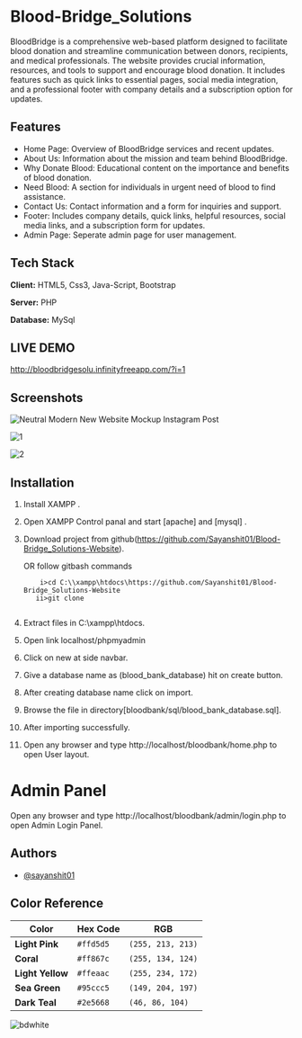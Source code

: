 
# Blood-Bridge_Solutions

BloodBridge is a comprehensive web-based platform designed to facilitate blood donation and streamline communication between donors, recipients, and medical professionals. The website provides crucial information, resources, and tools to support and encourage blood donation. It includes features such as quick links to essential pages, social media integration, and a professional footer with company details and a subscription option for updates.


## Features

- Home Page: Overview of BloodBridge services and recent updates.
- About Us: Information about the mission and team behind BloodBridge.
- Why Donate Blood: Educational content on the importance and benefits of blood donation.
- Need Blood: A section for individuals in urgent need of blood to find assistance.
- Contact Us: Contact information and a form for inquiries and support.
- Footer: Includes company details, quick links, helpful resources, social media links, and a subscription form for updates.
- Admin Page: Seperate admin page for user management.

## Tech Stack

**Client:** HTML5, Css3, Java-Script, Bootstrap

**Server:** PHP

**Database:** MySql


## LIVE DEMO
http://bloodbridgesolu.infinityfreeapp.com/?i=1

## Screenshots

![Neutral Modern New Website Mockup Instagram Post](https://github.com/Sayanshit01/Blood-Bridge_Solutions-Website/assets/128118122/52e417b7-a7ff-43dc-9c80-d82cc41c8441)


![1](https://github.com/Sayanshit01/Blood-Bridge_Solutions-Website/assets/128118122/daf6c535-5efa-4fb4-b752-e957478ce3a9)

![2](https://github.com/Sayanshit01/Blood-Bridge_Solutions-Website/assets/128118122/b0bc31f5-0c94-49f4-ba67-7c3e26b3454b)





## Installation

1. Install XAMPP .

2. Open XAMPP Control panal and start [apache] and [mysql] .

3. Download project from github(https://github.com/Sayanshit01/Blood-Bridge_Solutions-Website).

   OR follow gitbash commands <br>
     ```t
         i>cd C:\\xampp\htdocs\https://github.com/Sayanshit01/Blood-Bridge_Solutions-Website
        ii>git clone 
     
     
4. Extract files in C:\xampp\htdocs.

5. Open link localhost/phpmyadmin

6. Click on new at side navbar.

7. Give a database name as (blood_bank_database) hit on create button.

8. After creating database name click on import.

9. Browse the file in directory[bloodbank/sql/blood_bank_database.sql].

10. After importing successfully.

11. Open any browser and type http://localhost/bloodbank/home.php to open User layout.
     
# Admin Panel
   Open any browser and type http://localhost/bloodbank/admin/login.php to open Admin Login Panel.
  
## Authors

- [@sayanshit01](https://www.github.com/sayanshit01)


## Color Reference


| Color      | Hex Code | RGB          |
|------------|----------|--------------|
| **Light Pink**   | `#ffd5d5` | `(255, 213, 213)` |
| **Coral**   | `#ff867c` | `(255, 134, 124)` |
| **Light Yellow** | `#ffeaac` | `(255, 234, 172)` |
| **Sea Green** | `#95ccc5` | `(149, 204, 197)` |
| **Dark Teal**  | `#2e5668` | `(46, 86, 104)`  |

![bdwhite](https://github.com/Sayanshit01/Blood-Bridge_Solutions-Website/assets/128118122/0c3ddccf-2488-4c89-b39d-c029893ccdf0)




